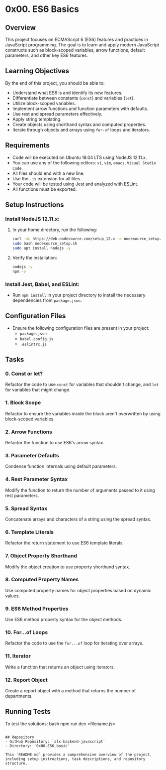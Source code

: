 
# 0x00. ES6 Basics

## Overview
This project focuses on ECMAScript 6 (ES6) features and practices in JavaScript programming. The goal is to learn and apply modern JavaScript constructs such as block-scoped variables, arrow functions, default parameters, and other key ES6 features.

## Learning Objectives
By the end of this project, you should be able to:
- Understand what ES6 is and identify its new features.
- Differentiate between constants (`const`) and variables (`let`).
- Utilize block-scoped variables.
- Implement arrow functions and function parameters with defaults.
- Use rest and spread parameters effectively.
- Apply string templating.
- Create objects using shorthand syntax and computed properties.
- Iterate through objects and arrays using `for-of` loops and iterators.

## Requirements
- Code will be executed on Ubuntu 18.04 LTS using NodeJS 12.11.x.
- You can use any of the following editors: `vi`, `vim`, `emacs`, `Visual Studio Code`.
- All files should end with a new line.
- Use the `.js` extension for all files.
- Your code will be tested using Jest and analyzed with ESLint.
- All functions must be exported.

## Setup Instructions

### Install NodeJS 12.11.x:
1. In your home directory, run the following:
   ```bash
   curl -sL https://deb.nodesource.com/setup_12.x -o nodesource_setup.sh
   sudo bash nodesource_setup.sh
   sudo apt install nodejs -y
   ```
2. Verify the installation:
   ```bash
   nodejs -v
   npm -v
   ```

### Install Jest, Babel, and ESLint:
- Run `npm install` in your project directory to install the necessary dependencies from `package.json`.

## Configuration Files
- Ensure the following configuration files are present in your project:
  - `package.json`
  - `babel.config.js`
  - `.eslintrc.js`

## Tasks

### 0. Const or let?
Refactor the code to use `const` for variables that shouldn't change, and `let` for variables that might change.

### 1. Block Scope
Refactor to ensure the variables inside the block aren't overwritten by using block-scoped variables.

### 2. Arrow Functions
Refactor the function to use ES6's arrow syntax.

### 3. Parameter Defaults
Condense function internals using default parameters.

### 4. Rest Parameter Syntax
Modify the function to return the number of arguments passed to it using rest parameters.

### 5. Spread Syntax
Concatenate arrays and characters of a string using the spread syntax.

### 6. Template Literals
Refactor the return statement to use ES6 template literals.

### 7. Object Property Shorthand
Modify the object creation to use property shorthand syntax.

### 8. Computed Property Names
Use computed property names for object properties based on dynamic values.

### 9. ES6 Method Properties
Use ES6 method property syntax for the object methods.

### 10. For...of Loops
Refactor the code to use the `for...of` loop for iterating over arrays.

### 11. Iterator
Write a function that returns an object using iterators.

### 12. Report Object
Create a report object with a method that returns the number of departments.

## Running Tests
To test the solutions:
bash
npm run dev <filename.js>
```

## Repository
- GitHub Repository: `alx-backend-javascript`
- Directory: `0x00-ES6_basic`

This `README.md` provides a comprehensive overview of the project, including setup instructions, task descriptions, and repository structure.
